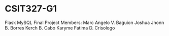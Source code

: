 # CSIT327-G1
Flask MySQL Final Project
Members:
  Marc Angelo V. Baguion
  Joshua Jhonn B. Borres
  Kerch B. Cabo
  Karyme Fatima D. Crisologo
